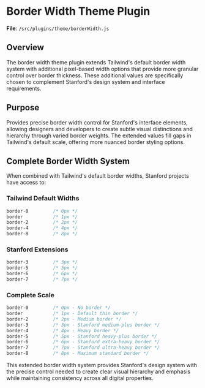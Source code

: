 # Border Width Theme Plugin

**File**: `/src/plugins/theme/borderWidth.js`

## Overview

The border width theme plugin extends Tailwind's default border width system with additional pixel-based width options that provide more granular control over border thickness. These additional values are specifically chosen to complement Stanford's design system and interface requirements.

## Purpose

Provides precise border width control for Stanford's interface elements, allowing designers and developers to create subtle visual distinctions and hierarchy through varied border weights. The extended values fill gaps in Tailwind's default scale, offering more nuanced border styling options.

## Complete Border Width System

When combined with Tailwind's default border widths, Stanford projects have access to:

### Tailwind Default Widths
```css
border-0         /* 0px */
border           /* 1px */
border-2         /* 2px */
border-4         /* 4px */
border-8         /* 8px */
```

### Stanford Extensions
```css
border-3         /* 3px */
border-5         /* 5px */
border-6         /* 6px */
border-7         /* 7px */
```

### Complete Scale
```css
border-0         /* 0px - No border */
border           /* 1px - Default thin border */
border-2         /* 2px - Medium border */
border-3         /* 3px - Stanford medium-plus border */
border-4         /* 4px - Heavy border */
border-5         /* 5px - Stanford heavy-plus border */
border-6         /* 6px - Stanford extra-heavy border */
border-7         /* 7px - Stanford ultra-heavy border */
border-8         /* 8px - Maximum standard border */
```

This extended border width system provides Stanford's design system with the precise control needed to create clear visual hierarchy and emphasis while maintaining consistency across all digital properties.
